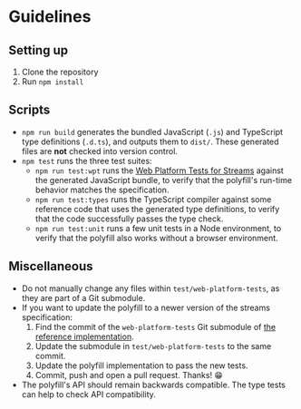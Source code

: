 # Guidelines

## Setting up

1. Clone the repository
1. Run `npm install`

## Scripts

- `npm run build` generates the bundled JavaScript (`.js`) and TypeScript type definitions (`.d.ts`), and outputs them to `dist/`. These generated files are **not** checked into version control.
- `npm test` runs the three test suites:
  - `npm run test:wpt` runs the [Web Platform Tests for Streams][wpt-streams] against the generated JavaScript bundle, to verify that the polyfill's run-time behavior matches the specification.
  - `npm run test:types` runs the TypeScript compiler against some reference code that uses the generated type definitions, to verify that the code successfully passes the type check.
  - `npm run test:unit` runs a few unit tests in a Node environment, to verify that the polyfill also works without a browser environment.

## Miscellaneous

- Do not manually change any files within `test/web-platform-tests`, as they are part of a Git submodule.
- If you want to update the polyfill to a newer version of the streams specification:
  1. Find the commit of the `web-platform-tests` Git submodule of [the reference implementation][ref-impl].
  1. Update the submodule in `test/web-platform-tests` to the same commit.
  1. Update the polyfill implementation to pass the new tests.
  1. Commit, push and open a pull request. Thanks! 😁
- The polyfill's API should remain backwards compatible.
  The type tests can help to check API compatibility.

[wpt-streams]: https://github.com/web-platform-tests/wpt/tree/master/streams/
[ref-impl]: https://github.com/whatwg/streams/tree/master/reference-implementation/
